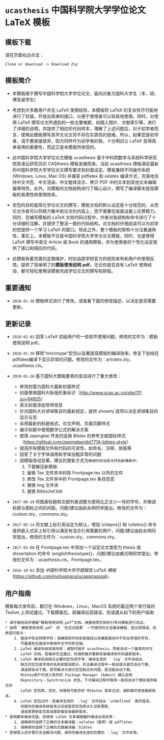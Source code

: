 # `ucasthesis` 中国科学院大学学位论文 LaTeX 模板

## 模板下载

请在页面右边点击：

```
Clone or download -> Download Zip
```
## 模板简介
 
* 本模板用于撰写中国科学院大学学位论文，面向对象为国科大学生（本、硕、博及留学生）

* 考虑到大多数用户并无 LaTeX 使用经验，本模板将 LaTeX 的复杂性尽可能地进行了封装，开放出简单的接口，以便于使用者可以轻易地使用。同时，对使用 LaTeX 撰写论文所遇到的一些主要难题，如插入图片、文献索引等，进行了详细的说明，并提供了相应的代码样本，理解了上述问题后，对于初学者而言，使用此模板撰写其学文论文将不存在实质性的困难。所以，如果您是初学者，请不要直接放弃，因为同样作为初学者的我，十分明白让 LaTeX 变得简单易用的重要性，而这正是本模板所体现的。

* 此中国科学院大学学位论文模板 ucasthesis 基于中科院数学与系统科学研究院吴凌云研究员的 CASthesis 模板发展而来。当前 ucasthesis 模板满足最新的中国科学院大学学位论文撰写要求和封面设定。模板兼顾不同操作系统 (Windows, Linux, Mac OS) 并兼容 pdflatex 和 xelatex 编译方式，完美地支持中文书签、中文渲染、中文粗体显示、拷贝 PDF 中的文本到其他文本编辑器等特性，此外，对模板的文档结构进行了精心设计，撰写了编译脚本提高模板的易用性和使用效率。

* 宏包的目的是简化学位论文的撰写，模板文档的默认设定是十分规范的，从而论文作者可以将精力集中到论文的内容上，而不需要在版面设置上花费精力。 同时，在编写模板的 LaTeX 文档代码过程中，作者对各结构和命令进行了十分详细的注解，并提供了整洁一致的代码结构，对文档的仔细阅读可以为初学的您提供一个学习 LaTeX 的窗口。除此之外，整个模板的架构十分注重通用性，事实上，本模板不仅是中国科学院大学学文论文模板，同时，也是使用 LaTeX 撰写中英文 Article 或 Book 的通用模板，并为使用者的个性化设定提供了接口和相应的代码。

* 此模板有着完善的定期维护，时刻追踪学校官方的规则发布和用户的使用反馈。提供了简单明了的**模板使用说明.pdf**。无论你是否具有 LaTeX 使用经验，都可轻松使用该模板完成学位论文的撰写和排版。

## 重要通知

* `2018-01-30` 模板样式进行了修改，请查看下面的修改描述，以决定是否需要更新。

## 更新记录

* `2018-02-02` 回答 LaTeX 初级用户的一些软件使用问题，修改的文件为：模板使用说明.pdf。

* `2018-01-30` 移除"microtype"宏包以显著提高模板的编译效率。修复下划线在pdflatex编译下显示异常的问题。修改的文件为：artratex.sty，ucasthesis.cls。

* `2018-01-28` 基于国科大模板要素的变动进行了重大修改：
    * 修改封面为国科大最新封面样式
    * 封面使用国科大新版形象标识（<http://www.ucas.ac.cn/site/11?zu=64925>）
    * 英文封面添加导师信息
    * 针对国科大对*密级*条目的最新规定，提供 *showmj* 选项以决定*密级*条目的显示与否
    * 采用最新的标题格式、论文声明、页眉页脚样式
    * 展示标题中使用数学公式的解决方案
    * 使用 zepinglee 开发的适用 Bibtex 的参考文献国标样式（<https://github.com/zepinglee/gbt7714-bibtex-style>）
    * 提高所有模板文件和代码的可读性，如命名、注释、排版等
    * 回答了关于字体调用和字体加粗异常的问题
    * 因模板改动显著，建议的更新方式为`移植你的旧有文件到新模板中`:
        1. 下载解压新模板
        2. 替换 Tex 文件夹中的除 Frontpage.tex 以外的文件
        3. 修改 Tex 文件夹中的 Frontpage.tex 条目信息
        4. 替换 Img 文件夹
        5. 替换 Biblio/ref.bib

* `2017-09-29` 将图表标题和文献列表调整为使用比正文小一号的字号，并微调标题与图标之间的间距。问题/建议由赵永明同学提出。修改的文件为：custom.sty，commons.sty。

* `2017-05-14` 将文献上标引用设定为默认，增加 \citepns{} 和 \citetns{} 命令提供嵌入式非上标引用以满足有混合引用需要的用户，问题/建议由赵永明同学提出。修改的文件为：custom.sty，commons.sty。

* `2017-03-08` 在 Frontpage.tex 中添加一个设定论文类型为 thesis 或 dissertation 的命令 \englishthesistype{}，问题/建议由臧光明同学提出。修改的文件为：ucasthesis.cls，Frontpage.tex。

* `2016-10-02` 添加 *中国科学院大学开题报告 LaTeX 模板* (<https://github.com/mohuangrui/ucasproposal>)。

## 用户指南

模板每次发布前，都已在 Windows，Linux，MacOS 系统的最近两个发行版的 Texlive 上测试通过。下载模板后，若编译出现错误，则请遵从如下的用户指南:

    * 请仔细阅读并理解“模板使用说明.pdf”文档，根据说明文档的引导对模板进行测试。
    * 按照 `模板使用说明.pdf` 的 `先试试效果` 一节提供的方法编译模板，若出现错误，则原因可能为：
        1. 路径中存在特殊字符：请确保软件的安装路径以及模板路径中不存在奇怪的字符，
           尽量避免在路径中使用中文字符和空格。
        2. LaTeX 编译系统安装失败：请暂时抛开 ucasthesis，而是测试一个基本的中文
           LaTeX 文档，若编译无法通过，则请卸载并重新安装编译软件的最新版本。
        3. LaTeX 编译系统缺乏必要的宏包或字体：编译生成的 `.log` 文件会给出
           缺乏的宏包或字体的名称和错误提示。并且编译过程中一般会提示是否自动下载，
           请选择自动下载，即可解决大部分宏包缺乏的问题。若没能自动下载，
           Miktex用户可进入软件的 Package Manager (Admin) 确认启用 
           Repository--Synchronize 状态，下次编译过程中程序一般将自动下载安装所缺乏的
           LaTeX 宏包库。否则，则很有可能你的 Miketex 版本过旧，请卸载并安装最新版本。
        4. LaTeX 宏包过时：若编译生成的 `.log` 文件给出 `undefined` 类的错误，
           则是你的编译系统版本过旧或是其宏包库太久没有更新，
           请或是更新宏包库或是卸载安装最新版本。
    * 使用脚本编译无错，但使用 LaTeX 文本编辑器时编译出现异常：
        1. 请确保你选择了正确的文本编译器：xelatex（推荐）或 pdflatex
        2. 请确保你选择了正确的文献编译器：bibtex
    * 若按照上述步骤仍无法解决问题，请将你编译生成的完整的 `.log` 文件反馈。
